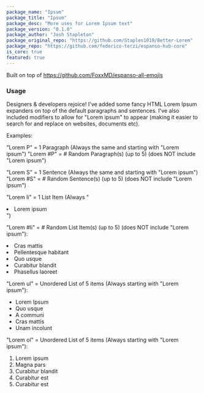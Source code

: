 ```yaml
---
package_name: "Ipsum"
package_title: "Ipsum"
package_desc: "More uses for Lorem Ipsum text"
package_version: "0.1.0"
package_author: "Josh Stapleton"
package_original_repo: "https://github.com/Staples1010/Better-Lorem"
package_repo: "https://github.com/federico-terzi/espanso-hub-core"
is_core: true
featured: true
---
```

Built on top of https://github.com/FoxxMD/espanso-all-emojis

### Usage

Designers & developers rejoice! I've added some fancy HTML Lorem Ipsum expanders on top of the default paragraphs and sentences.
I've also included modifiers to allow for "Lorem ipsum" to appear (making it easier to search for and replace on websites, documents etc).

Examples:

"Lorem P" = 1 Paragraph (Always the same and starting with "Lorem ipsum")
"Lorem #P" = # Random Paragraph(s) (up to 5) (does NOT include "Lorem ipsum")

"Lorem S" = 1 Sentence (Always the same and starting with "Lorem ipsum")
"Lorem #S" = # Random Sentence(s) (up to 5) (does NOT include "Lorem ipsum")

"Lorem li" = 1 List Item (Always "<li>Lorem ipsum</li>")

"Lorem #li" = # Random List Item(s) (up to 5) (does NOT include "Lorem ipsum"):
<li>Cras mattis</li>
<li>Pellentesque habitant</li>
<li>Quo usque</li>
<li>Curabitur blandit</li>
<li>Phasellus laoreet</li>

"Lorem ul" = Unordered List of 5 items (Always starting with "Lorem ipsum"):
<ul>
<li>Lorem Ipsum</li>
<li>Quo usque</li>
<li>A communi</li>
<li>Cras mattis</li>
<li>Unam incolunt</li>
</ul>

"Lorem ol" = Unordered List of 5 items (Always starting with "Lorem ipsum"):
<ol>
<li>Lorem ipsum</li>
<li>Magna pars</li>
<li>Curabitur blandit</li>
<li>Curabitur est</li>
<li>Curabitur est</li>
</ol>
